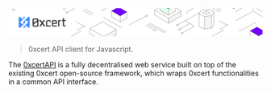 <img src="https://github.com/0xcert/framework/raw/master/assets/cover-sub.png" />

> 0xcert API client for Javascript.

The [0xcertAPI](https://0xcert.org) is a fully decentralised web service built on top of the existing 0xcert open-source framework, which wraps 0xcert functionalities in a common API interface.
